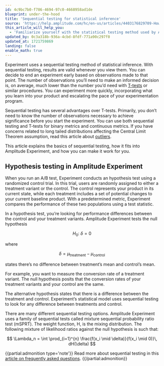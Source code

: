 ```yaml
---
id: 4c9bc7b0-f786-4694-97c0-4668958ad1de
blueprint: under-the-hood
title: 'Sequential testing for statistical inference'
source: 'https://help.amplitude.com/hc/en-us/articles/4403176829709-How-Amplitude-Experiment-uses-sequential-testing-for-statistical-inference'
this_article_will_help_you:
  - 'Familiarize yourself with the statistical testing method used by Amplitude Experiment'
updated_by: 0c3a318b-936a-4cbd-8fdf-771a90c297f0
updated_at: 1721759869
landing: false
enable_math: true
---
```

Experiment uses a sequential testing method of statistical inference. With sequential testing, results are valid whenever you view them. You can decide to end an experiment early based on observations made to that point. The number of observations you’ll need to make an informed decision is, on average, much lower than the number you’d need with [T-tests](/docs/feature-experiment/experiment-theory/analyze-with-t-test) or similar procedures. You can experiment more quickly, incorporating what you learn into your product and escalating the pace of your experimentation program.

Sequential testing has several advantages over T-tests. Primarily, you don’t need to know the number of observations necessary to achieve significance before you start the experiment. You can use both sequential testing and T-tests for binary metrics and continuous metrics. If you have concerns related to long tailed distributions affecting the Central Limit Theorem assumption, read this article about [outliers](/docs/feature-experiment/advanced-techniques/find-and-resolve-outliers-in-your-data). 

This article explains the basics of sequential testing, how it fits into Amplitude Experiment, and how you can make it work for you.

## Hypothesis testing in Amplitude Experiment

When you run an A/B test, Experiment conducts an hypothesis test using a randomized control trial. In this trial, users are randomly assigned to either a treatment variant or the control. The control represents your product in its current state, while each treatment includes a set of potential changes to your current baseline product. With a predetermined metric, Experiment compares the performance of these two populations using a test statistic. 

In a hypothesis test, you’re looking for performance differences between the control and your treatment variants. Amplitude Experiment tests the null hypothesis 

$$
H_0:\ \delta = 0
$$

where 

$$
\delta = \mu_{\text{treatment}} - \mu_{\text{control}}
$$

states there’s no difference between treatment’s mean and control’s mean.

For example, you want to measure the conversion rate of a treatment variant. The null hypothesis posits that the conversion rates of your treatment variants and your control are the same.

The alternative hypothesis states that there is a difference between the treatment and control. Experiment’s statistical model uses sequential testing to look for any difference between treatments and control.

There are many different sequential testing options. Amplitude Experiment uses a family of sequential tests called mixture sequential probability ratio test (mSPRT). The weight function, H, is the mixing distribution. The following mixture of likelihood ratios against the null hypothesis is such that:

$$
 \Lambda_n = \int \prod_{i=1}^{n} \frac{f(x_i \mid \delta)}{f(x_i \mid 0)}\, dH(\delta)
 $$

{{partial:admonition type='note'}}
 Read more about sequential testing in this [article on frequently asked questions](/docs/faq/sequential-testing).
{{/partial:admonition}}
